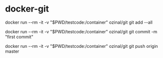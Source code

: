 # docker-git

docker run --rm -it -v "$PWD/testcode:/container" ozinal/git git add --all

docker run --rm -it -v "$PWD/testcode:/container" ozinal/git git commit -m "first commit"

docker run --rm -it -v "$PWD/testcode:/container" ozinal/git git push origin master
